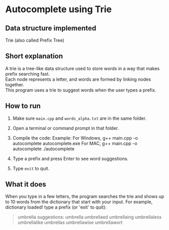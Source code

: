 # Autocomplete using Trie

## Data structure implemented
Trie (also called Prefix Tree)

## Short explanation
A trie is a tree-like data structure used to store words in a way that makes prefix searching fast.  
Each node represents a letter, and words are formed by linking nodes together.  
This program uses a trie to suggest words when the user types a prefix.

## How to run
1. Make sure `main.cpp` and `words_alpha.txt` are in the same folder.
2. Open a terminal or command prompt in that folder.
3. Compile the code:
   Example:
   For Windows, 
    g++ main.cpp -o autocomplete
   autocomplete.exe
   For MAC, 
    g++ main.cpp -o autocomplete
    ./autocomplete

5. Type a prefix and press Enter to see word suggestions.
6. Type `exit` to quit.

## What it does
When you type in a few letters, the program searches the trie and shows up to 10 words from the dictionary that start with your input.
For example,
dictionary loaded!
type a prefix (or 'exit' to quit):
> umbrella
suggestions: umbrella umbrellaed umbrellaing umbrellaless umbrellalike umbrellas umbrellawise umbrellawort 
